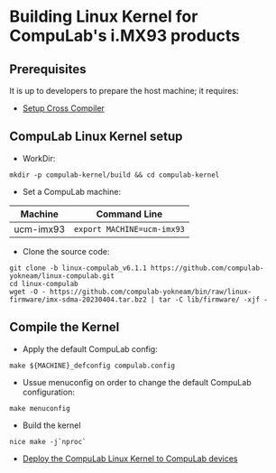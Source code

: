 # Building Linux Kernel for CompuLab's i.MX93 products

## Prerequisites
It is up to developers to prepare the host machine; it requires:

* [Setup Cross Compiler](https://github.com/compulab-yokneam/meta-bsp-imx8mp/blob/kirkstone/Documentation/toolchain.md#linaro-toolchain-how-to)

## CompuLab Linux Kernel setup

* WorkDir:
```
mkdir -p compulab-kernel/build && cd compulab-kernel
```

* Set a CompuLab machine:

| Machine | Command Line |
|---|---|
|ucm-imx93|```export MACHINE=ucm-imx93```|

* Clone the source code:
```
git clone -b linux-compulab_v6.1.1 https://github.com/compulab-yokneam/linux-compulab.git
cd linux-compulab
wget -O - https://github.com/compulab-yokneam/bin/raw/linux-firmware/imx-sdma-20230404.tar.bz2 | tar -C lib/firmware/ -xjf -
```

## Compile the Kernel

* Apply the default CompuLab config:
```
make ${MACHINE}_defconfig compulab.config
```

* Ussue menuconfig on order to change the default CompuLab configuration:
```
make menuconfig
```

* Build the kernel
```
nice make -j`nproc`
```

* [Deploy the CompuLab Linux Kernel to CompuLab devices](https://github.com/compulab-yokneam/Documentation/blob/master/etc/linux_kernel_deployment.md#create-deb-package)
